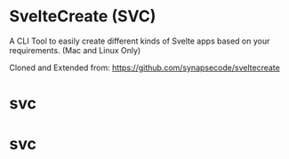 # SvelteCreate (SVC)
A CLI Tool to easily create different kinds of Svelte apps based on your requirements. (Mac and Linux Only)

Cloned and Extended from: https://github.com/synapsecode/sveltecreate
# svc
# svc
